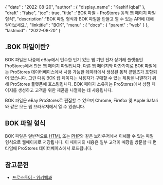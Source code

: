 {
  "date" : "2022-08-20",
  "author" : {
    "display_name" : "Kashif Iqbal"
},
  "draft" : "false",
  "toc" : true,
  "title" :"BOK 파일 - ProStores 동적 웹 페이지 파일 형식",
  "description":"BOK 파일 형식과 BOK 파일을 만들고 열 수 있는 API에 대해 알아보세요.",
  "linktitle" : "BOK",
  "menu" : {
    "docs" : {
      "parent" : "web"
}
},
  "lastmod" : "2022-08-20"
}

## .BOK 파일이란?

BOK 파일은 나중에 eBay에서 인수한 인기 있는 웹 기반 전자 상거래 플랫폼인 ProStores에서 만든 웹 페이지 파일입니다. 다른 웹 페이지와 마찬가지로 BOK 파일에는 ProStores 데이터베이스에서 사용 가능한 데이터에서 생성된 동적 콘텐츠가 포함되어 있습니다. 그런 다음 BOK 웹 페이지는 사용자가 구매할 수 있는 제품을 나열하기 위해 ProStores 플랫폼에 호스팅됩니다. BOK 페이지 소유자는 ProStores에서 상점 페이지를 생성하고 고객을 위한 제품을 나열하는 데 사용됩니다.

BOK 파일은 eBay ProStores로 편집할 수 있으며 Chrome, Firefox 및 Apple Safari와 같은 모든 웹 브라우저에서 열 수 있습니다.

## BOK 파일 형식

BOK 파일은 일반적으로 [HTML](/ko/web/html/) 또는 [PHP](/ko/programming/php/)와 같은 브라우저에서 이해할 수 있는 파일 형식으로 웹페이지로 저장됩니다. 이 페이지의 내용은 일부 고객이 매장을 방문할 때 런타임에 ProStores 데이터베이스에서 로드됩니다.

## 참고문헌

* [프로스토어 - 위키백과](https://en.wikipedia.org/wiki/ProStores)

